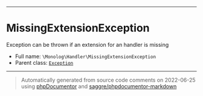 ***

# MissingExtensionException

Exception can be thrown if an extension for an handler is missing



* Full name: `\Monolog\Handler\MissingExtensionException`
* Parent class: [`Exception`](../../Exception.md)






***
> Automatically generated from source code comments on 2022-06-25 using [phpDocumentor](http://www.phpdoc.org/) and [saggre/phpdocumentor-markdown](https://github.com/Saggre/phpDocumentor-markdown)
